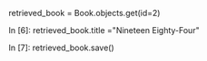  retrieved_book = Book.objects.get(id=2)

In [6]: retrieved_book.title ="Nineteen Eighty-Four"

In [7]: retrieved_book.save()

<!-- Successfully updated: {book.title} by {book.author}") -->